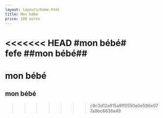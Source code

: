 ```yaml
---
layout: layouts/home.html
title: Mon bébé
price: 100 euros
---
```

<<<<<<< HEAD
#mon bébé#  
fefe
##mon bébé##
=======
# mon bébé

## mon bébé
>>>>>>> c9c3d12a915a9ff0550e0e596e077a9bc6636a49

